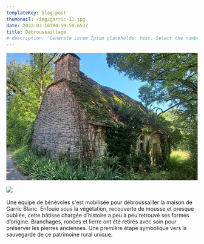 ```yaml
---
templateKey: blog-post
thumbnail: /img/garric-11.jpg
date: 2023-03-16T04:59:59.653Z
title: Débroussaillage
# description: "Generate Lorem Ipsum placeholder text. Select the number of characters, words, sentences or paragraphs, and hit generate!"
---
```

![](/img/garric-10.jpg)

![](/img/garric-12.jpg)

Une équipe de bénévoles s'est mobilisée pour débroussailler la maison de Garric Blanc. Enfouie sous la végétation, recouverte de mousse et presque oubliée, cette bâtisse chargée d’histoire a peu à peu retrouvé ses formes d’origine. Branchages, ronces et lierre ont été retirés avec soin pour préserver les pierres anciennes. Une première étape symbolique vers la sauvegarde de ce patrimoine rural unique.
